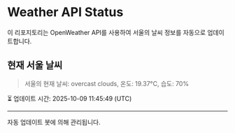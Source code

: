 
# Weather API Status

이 리포지토리는 OpenWeather API를 사용하여 서울의 날씨 정보를 자동으로 업데이트합니다.

## 현재 서울 날씨
> 서울의 현재 날씨: overcast clouds, 온도: 19.37°C, 습도: 70%

⏳ 업데이트 시간: 2025-10-09 11:45:49 (UTC)

---
자동 업데이트 봇에 의해 관리됩니다.
